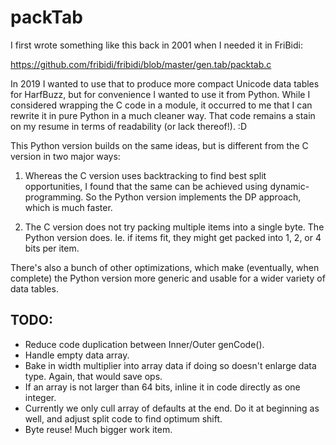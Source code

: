 # packTab

I first wrote something like this back in 2001 when I needed it in FriBidi:

  https://github.com/fribidi/fribidi/blob/master/gen.tab/packtab.c

In 2019 I wanted to use that to produce more compact Unicode data tables
for HarfBuzz, but for convenience I wanted to use it from Python.  While
I considered wrapping the C code in a module, it occurred to me that I
can rewrite it in pure Python in a much cleaner way.  That code remains
a stain on my resume in terms of readability (or lack thereof!). :D

This Python version builds on the same ideas, but is different from the
C version in two major ways:

1. Whereas the C version uses backtracking to find best split opportunities,
   I found that the same can be achieved using dynamic-programming.  So the
   Python version implements the DP approach, which is much faster.

2. The C version does not try packing multiple items into a single byte.
   The Python version does.  Ie. if items fit, they might get packed into
   1, 2, or 4 bits per item.

There's also a bunch of other optimizations, which make (eventually, when
complete) the Python version more generic and usable for a wider variety
of data tables.

## TODO:

- Reduce code duplication between Inner/Outer genCode().
- Handle empty data array.
- Bake in width multiplier into array data if doing so doesn't enlarge
  data type.  Again, that would save ops.
- If an array is not larger than 64 bits, inline it in code directly
  as one integer.
- Currently we only cull array of defaults at the end.  Do it at
  beginning as well, and adjust split code to find optimum shift.
- Byte reuse!  Much bigger work item.

